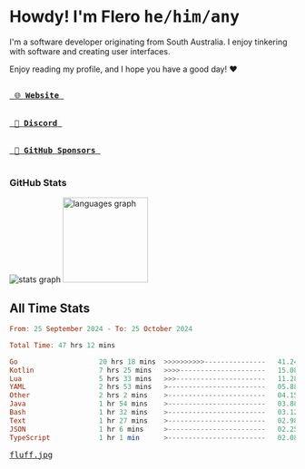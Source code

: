 # Howdy! I'm Flero <kbd>he/him/any</kbd>

I'm a software developer originating from South Australia. I enjoy tinkering with software and creating user interfaces.

Enjoy reading my profile, and I hope you have a good day! :heart:

<a href="https://flero.dev/">
    <kbd>
        <br>
        &nbsp;🌐 <strong>Website</strong>&nbsp;
        <br>
        <br>
    </kbd>
</a>

<a href="https://discord.com/users/1059375676769189938">
    <kbd>
        <br>
        &nbsp;💬 <strong>Discord</strong>&nbsp;
        <br>
        <br>
    </kbd>
</a>

<a href="https://github.com/sponsors/flerouwu">
    <kbd>
        <br>
        &nbsp;🩷 <strong>GitHub Sponsors</strong>&nbsp;
        <br>
        <br>
    </kbd>
</a>

### GitHub Stats
<!-- <p> allows it to be shown side-by-side -->
<div>
  <img src="https://github-readme-stats.vercel.app/api?hide_title=true&hide_rank=false&show_icons=true&include_all_commits=true&count_private=true&disable_animations=true&theme=github_dark&locale=en&hide_border=true&username=flerouwu" alt="stats graph"  />
  <img src="https://github-readme-stats.vercel.app/api/top-langs?locale=en&hide_title=false&langs_count=5&theme=github_dark&hide_border=true&username=flerouwu&layout=compact" alt="languages graph" height="150"  />
</div>

## All Time Stats

<!--START_SECTION:waka-->

```haskell
From: 25 September 2024 - To: 25 October 2024

Total Time: 47 hrs 12 mins

Go                    20 hrs 18 mins  >>>>>>>>>>---------------   41.24 %
Kotlin                7 hrs 25 mins   >>>>---------------------   15.08 %
Lua                   5 hrs 33 mins   >>>----------------------   11.28 %
YAML                  2 hrs 53 mins   >------------------------   05.88 %
Other                 2 hrs 2 mins    >------------------------   04.15 %
Java                  1 hr 54 mins    >------------------------   03.88 %
Bash                  1 hr 32 mins    >------------------------   03.12 %
Text                  1 hr 27 mins    >------------------------   02.98 %
JSON                  1 hr 6 mins     >------------------------   02.25 %
TypeScript            1 hr 1 min      >------------------------   02.08 %
```

<!--END_SECTION:waka-->

<a href="https://raw.githubusercontent.com/flerouwu/flerouwu/main/fluff.jpg">
  <kbd>fluff.jpg</kbd>
</a>
